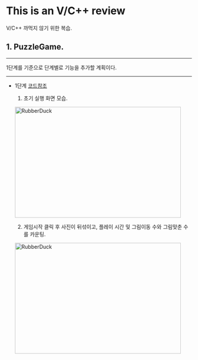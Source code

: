 # This is an V/C++ review

V/C++ 까먹지 않기 위한 복습.

## 1. PuzzleGame.

---

1단계를 기준으로 단계별로 기능을 추가할 계획이다.

---
- 1단계 [코드참조](https://github.com/malvr00/V-Cplusplus-review/tree/master/puzzleGame)
  
  1. 초기 실행 화면 모습.   
     
  <img src="https://user-images.githubusercontent.com/77275513/112713756-1c33a380-8f1a-11eb-8645-ac0d3ff53b48.PNG" width="450px" height="300px" title="100px" alt="RubberDuck"></img><br/>   
  
   2. 게임시작 클릭 후 사진이 뒤섞이고, 플레이 시간 및 그림이동 수와 그림맞춘 수를 카운팅.   
      
    <img src="https://user-images.githubusercontent.com/77275513/112713908-05da1780-8f1b-11eb-8ec4-aff97af30a6c.PNG" width="450px" height="300px" title="100px" alt="RubberDuck"></img><br/>
 

